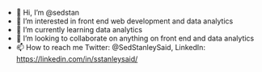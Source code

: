 - 👋 Hi, I’m @sedstan
- 👀 I’m interested in front end web development and data analytics
- 🌱 I’m currently learning data analytics
- 💞️ I’m looking to collaborate on anything on front end and data analytics 
- 📫 How to reach me Twitter: @SedStanleySaid, LinkedIn: https://linkedin.com/in/sstanleysaid/

<!---
sedstan/sedstan is a ✨ special ✨ repository because its `README.md` (this file) appears on your GitHub profile.
You can click the Preview link to take a look at your changes.
--->
